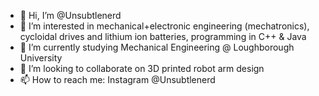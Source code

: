 - 👋 Hi, I’m @Unsubtlenerd
- 👀 I’m interested in mechanical+electronic engineering (mechatronics), cycloidal drives and lithium ion batteries, programming in C++ & Java
- 🌱 I’m currently studying Mechanical Engineering @ Loughborough University
- 💞️ I’m looking to collaborate on 3D printed robot arm design
- 📫 How to reach me: Instagram @Unsubtlenerd

<!---
Unsubtlenerd/Unsubtlenerd is a ✨ special ✨ repository because its `README.md` (this file) appears on your GitHub profile.
You can click the Preview link to take a look at your changes.
--->
